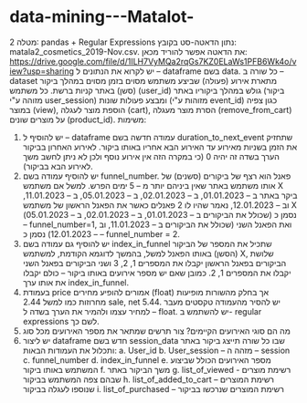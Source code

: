 # data-mining---Matalot-
מטלה 2: pandas + Regular Expressions
נתון הדאטה-סט בקובץ: matala2_cosmetics_2019-Nov.csv. 
את הדאטה אפשר להוריד מכאן:
https://drive.google.com/file/d/1ILH7VyMQa2rqGs7KZ0ELaWs1PFB6Wk4o/view?usp=sharing 
יש לקרוא את הנתונים ל – dataframe בשם data.
כל שורה ב – dataset מתארת אירוע (פעולה) שביצע משתמש מסוים בזמן מסוים במהלך ביקור (סשן) באתר קניות ברשת.
כל משתמש (user_id) גולש במהלך ביקוריו באתר (ביקור מזוהה ע"י user_session) ומבצע פעולות שונות  (מזוהות ע"י event_id) כגון צפיה במוצר (view), הוספת מוצר לעגלה (cart), הסרת מוצר מעגלה (remove_from_cart) על מוצרים שונים (product_id).
משימות:
1.	יש להוסיף ל – dataframe עמודה חדשה בשם duration_to_next_event שתחזיק את הזמן בשניות מאירוע עד האירוע הבא אחריו באותו ביקור. לאירוע האחרון בביקור הערך בשדה זה יהיה 0 (כי במקרה הזה אין אירוע נוסף ולכן לא ניתן לחשב משך לאירוע הבא בביקור).
2.	יש להוסיף עמודה בשם funnel_number. פאנל הוא רצף של ביקורים (סשנים) של אותו משתמש באתר שאין ביניהם יותר מ – 5 ימים הפרש. למשל אם משתמש X ביקר באתר ב – 01.01.2023, ב – 02.01.2023, ב – 05.01.2023, ב – 11.01.2023, וב – 12.01.2023, נאמר שהיו לו 2 פאנלים כאשר את הפאנל הראשון של משתמש X (שכולל את הביקורים ב – 01.01.2023, ב – 02.01.2023, ב – 05.01.2023) נסמן כ – funnel_number=1, ואת הפאנל השני (שכולל את הביקורים ב – 11.01.2023, וב – 12.01.2023) נסמן כ – funnel_number = 2.
3.	יש להוסיף גם עמודה בשם index_in_funnel שתכיל את המספר של הביקור (הסשן) באותו הפאנל 
למשל, בהמשך לדוגמא הקודמת, למשתמש X, שלושת הביקורים בפאנל הראשון יקבלו את המספרים 1, 2, 3 ושני הביקורים בפאנל השני יקבלו את המספרים 1, 2.
כמובן שאם יש מספר אירועים באותו ביקור – כולם יקבלו את אותו ערך index_in_funnel.
4.	בעמודת price אמורים להופיע מחירים (float) אך בחלק מהשורות מופיעות מחרוזות כמו למשל 2.44 sale, net 5.44. יש להסיר מהעמודה טקסטים מעבר למחיר עצמו ולהמיר את הערך בשדה ל – float. יש להשתמש ב- regular expressions לשם כך.
5.	מה הם סוגי האירועים הקיימים? צור תרשים שמתאר את מספר האירועים מכל סוג
6.	יש ליצור dataframe חדש בשם session_data שבו כל שורה תייצג ביקור באתר ותכלול את העמודות הבאות:
a.	User_id
b.	User_session – מזהה ה – session
c.	funnel_number
d.	index_in_funnel
e.	מספר האירועים  הכולל שביצוע המשתמש באותו ביקור
f.	משך הביקור באתר
g.	list_of_viewed - רשימת מוצרים שבהם צפה המשתמש בביקור
h.	list_of_added_to_cart – רשימת המוצרים שנוספו לעגלה בביקור
i.	list_of_purchased – רשימת המוצרים שנרכשו בביקור
